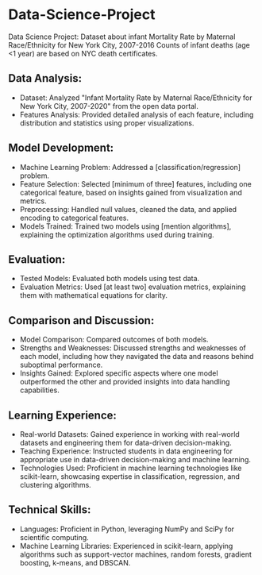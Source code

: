# Data-Science-Project
Data Science Project: Dataset about infant Mortality Rate by Maternal Race/Ethnicity for New York City, 2007-2016  Counts of infant deaths (age &lt;1 year) are based on NYC death certificates.

## Data Analysis: ##
* Dataset: Analyzed "Infant Mortality Rate by Maternal Race/Ethnicity for New York City, 2007-2020" from the open data portal.
* Features Analysis: Provided detailed analysis of each feature, including distribution and statistics using proper visualizations.

## Model Development: ##
* Machine Learning Problem: Addressed a [classification/regression] problem.
* Feature Selection: Selected [minimum of three] features, including one categorical feature, based on insights gained from visualization and metrics.
* Preprocessing: Handled null values, cleaned the data, and applied encoding to categorical features.
* Models Trained: Trained two models using [mention algorithms], explaining the optimization algorithms used during training.

## Evaluation: ##
* Tested Models: Evaluated both models using test data.
* Evaluation Metrics: Used [at least two] evaluation metrics, explaining them with mathematical equations for clarity.


## Comparison and Discussion: ##
* Model Comparison: Compared outcomes of both models.
* Strengths and Weaknesses: Discussed strengths and weaknesses of each model, including how they navigated the data and reasons behind suboptimal performance.
* Insights Gained: Explored specific aspects where one model outperformed the other and provided insights into data handling capabilities.

## Learning Experience: ## 
* Real-world Datasets: Gained experience in working with real-world datasets and engineering them for data-driven decision-making.
* Teaching Experience: Instructed students in data engineering for appropriate use in data-driven decision-making and machine learning.
* Technologies Used: Proficient in machine learning technologies like scikit-learn, showcasing expertise in classification, regression, and clustering algorithms.

## Technical Skills: ##
* Languages: Proficient in Python, leveraging NumPy and SciPy for scientific computing.
* Machine Learning Libraries: Experienced in scikit-learn, applying algorithms such as support-vector machines, random forests, gradient boosting, k-means, and DBSCAN.
